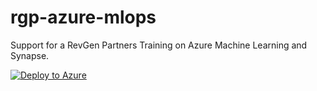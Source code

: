 # rgp-azure-mlops
Support for a RevGen Partners Training on Azure Machine Learning and Synapse.

[![Deploy to Azure](https://aka.ms/deploytoazurebutton)](https://portal.azure.com/#create/Microsoft.Template/uri/https%3A%2F%2Fraw.githubusercontent.com%2Fdmpratt%2Frgp-azure-mlops%2Fmain%2Farm%2Ftemplate.json)
